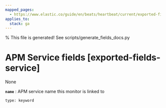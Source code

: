 ```yaml
---
mapped_pages:
  - https://www.elastic.co/guide/en/beats/heartbeat/current/exported-fields-service.html
applies_to:
  stack: ga
---
```


% This file is generated! See scripts/generate_fields_docs.py

# APM Service fields [exported-fields-service]

None

**`name`**
:   APM service name this monitor is linked to

    type: keyword


